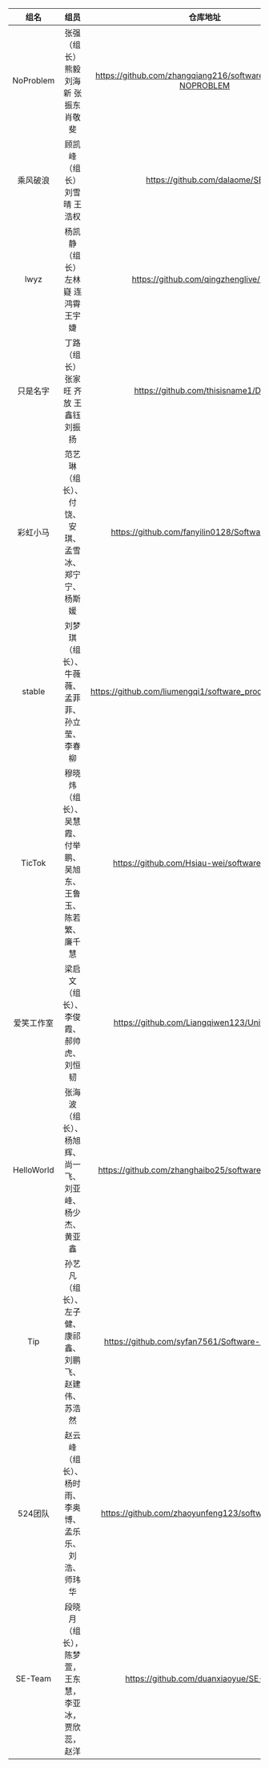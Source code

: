 | 组名 | 组员 | 仓库地址 | 
|:---:|:---:|:---:|
| NoProblem|	张强（组长）	熊毅	刘海新	张振东	肖敬斐	|https://github.com/zhangqiang216/softwareengineering-NOPROBLEM|
| 乘风破浪|	顾凯峰（组长）	刘雪晴	王浩权	|https://github.com/dalaome/SE|
| lwyz|	杨凯静（组长）	左林嶷	连鸿霄	王宇婕	|https://github.com/qingzhenglive/lwyz|
| 只是名字|	丁路（组长）	张家旺	齐放	王鑫钰	刘振扬	|https://github.com/thisisname1/DING|
|彩虹小马|范艺琳（组长）、付饶、安琪、孟雪冰、郑宁宁、杨斯媛	|https://github.com/fanyilin0128/SoftwareProcess|
|stable	|刘梦琪（组长）、牛薇薇、孟菲菲、孙立莹、李春柳	|https://github.com/liumengqi1/software_process_homework|
|TicTok	|穆晓炜（组长）、吴慧霞、付举鹏、吴旭东、王鲁玉、陈若繁、廉千慧	|https://github.com/Hsiau-wei/software-process|
|爱笑工作室	|梁启文（组长）、李俊霞、郝帅虎、刘恒韧	|https://github.com/Liangqiwen123/UnitedGroup|
|HelloWorld	|张海波（组长）、杨旭辉、尚一飞、刘亚峰、杨少杰、黄亚鑫	|https://github.com/zhanghaibo25/software-engineering|
|Tip	|孙艺凡（组长）、左子健、康祁鑫、刘鹏飞、赵建伟、苏浩然	|https://github.com/syfan7561/Software-Engineering|
|524团队 |赵云峰（组长）、杨时雨、李奥博、孟乐乐、刘浩、师玮华	|https://github.com/zhaoyunfeng123/software_process|
|SE-Team |段晓月（组长），陈梦萱，王东慧，李亚冰，贾欣蕊，赵洋	|https://github.com/duanxiaoyue/SE-Team|